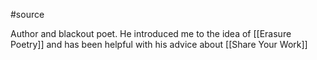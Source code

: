 ---
---

#source 

Author and blackout poet. He introduced me to the idea of [[Erasure Poetry]] and has been helpful with his advice about [[Share Your  Work]]